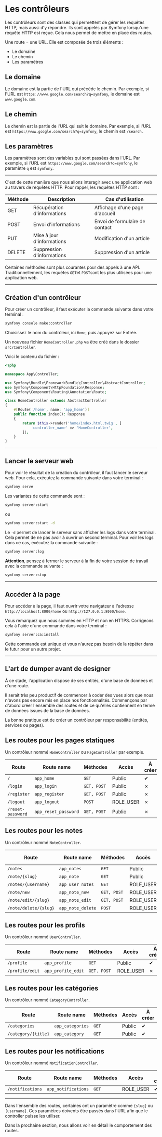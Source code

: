 # Les contrôleurs

Les contrôleurs sont des classes qui permettent de gérer les requêtes HTTP, mais aussi d'y répondre. Ils sont appelés par Symfony lorsqu'une requête HTTP est reçue. Cela nous permet de mettre en place des routes.

Une route = une URL. Elle est composée de trois éléments :

- Le domaine
- Le chemin
- Les paramètres

## Le domaine

Le domaine est la partie de l'URL qui précède le chemin. Par exemple, si l'URL est `https://www.google.com/search?q=symfony`, le domaine est `www.google.com`.

## Le chemin

Le chemin est la partie de l'URL qui suit le domaine. Par exemple, si l'URL est `https://www.google.com/search?q=symfony`, le chemin est `/search`.

## Les paramètres

Les paramètres sont des variables qui sont passées dans l'URL. Par exemple, si l'URL est `https://www.google.com/search?q=symfony`, le paramètre `q` est `symfony`.

---

C'est de cette manière que nous allons interagir avec une application web au travers de requêtes HTTP. Pour rappel, les requêtes HTTP sont :

| Méthode | Description | Cas d'utilisation |
| --- | --- | --- |
| GET | Récupération d'informations | Affichage d'une page d'accueil |
| POST | Envoi d'informations | Envoi de formulaire de contact |
| PUT | Mise à jour d'informations | Modification d'un article |
| DELETE | Suppression d'informations | Suppression d'un article |

Certaines méthodes sont plus courantes pour des appels à une API. Traditionnellement, les requêtes `GET`et `POST`sont les plus utilisées pour une application web.

---

## Création d'un contrôleur

Pour créer un contrôleur, il faut exécuter la commande suivante dans votre terminal :

```bash
symfony console make:controller
```
Choisissez le nom du contrôleur, ici `Home`, puis appuyez sur Entrée.

Un nouveau fichier `HomeController.php` va être créé dans le dossier `src/Controller`.

Voici le contenu du fichier :

```php
<?php

namespace App\Controller;

use Symfony\Bundle\FrameworkBundle\Controller\AbstractController;
use Symfony\Component\HttpFoundation\Response;
use Symfony\Component\Routing\Annotation\Route;

class HomeController extends AbstractController
{
    #[Route('/home', name: 'app_home')]
    public function index(): Response
    {
        return $this->render('home/index.html.twig', [
            'controller_name' => 'HomeController',
        ]);
    }
}
```

---

## Lancer le serveur web

Pour voir le résultat de la création du contrôleur, il faut lancer le serveur web. Pour cela, exécutez la commande suivante dans votre terminal :

```bash
symfony serve
```

Les variantes de cette commande sont :

```bash
symfony server:start
```

ou

```bash
symfony server:start -d
```

Le `-d` permet de lancer le serveur sans afficher les logs dans votre terminal. Cela permet de ne pas avoir à ouvrir un second terminal. Pour voir les logs dans ce cas, exécutez la commande suivante :

```bash
symfony server:log
```

**Attention**, pensez à fermer le serveur à la fin de votre session de travail avec la commande suivante :

```bash
symfony server:stop
```

---

## Accéder à la page

Pour accéder à la page, il faut ouvrir votre navigateur à l'adresse `http://localhost:8000/home` ou `http://127.0.0.1:8000/home`.

Vous remarquez que nous sommes en HTTP et non en HTTPS. Corrigeons cela à l'aide d'une commande dans votre terminal :

```bash
symfony server:ca:install
```

Cette commande est unique et vous n'aurez pas besoin de la répéter dans le futur pour un autre projet.

---

## L'art de dumper avant de designer

À ce stade, l'application dispose de ses entités, d'une base de données et d'une route.

Il serait très peu productif de commencer à coder des vues alors que nous n'avons pas encore mis en place nos fonctionnalités. Commençons par d'abord créer l'ensemble des routes et de ce qu'elles contiennent en terme de données issues de la base de données.

La bonne pratique est de créer un contrôleur par responsabilité (entités, services ou pages).

## Les routes pour les pages statiques

Un contrôleur nommé `HomeController` ou `PageController` par exemple.

| Route | Route name | Méthodes | Accès | À créer |
| --- | --- | --- | --- | --- |
| `/` | `app_home` | `GET` | Public | ✔ |
| `/login` | `app_login` | `GET, POST` | Public | ✗ |
| `/register` | `app_register` | `GET, POST` | Public | ✗ |
| `/logout` | `app_logout` | `POST` | ROLE_USER | ✗ |
| `/reset-password` | `app_reset_password` | `GET, POST` | Public | ✗ |

## Les routes pour les notes

Un contrôleur nommé `NoteController`.

| Route | Route name | Méthodes | Accès | À créer |
| --- | --- | --- | --- | --- |
| `/notes` | `app_notes` | `GET` | Public | ✔ |
| `/note/{slug}` | `app_note` | `GET` | Public | ✔ |
| `/notes/{username}` | `app_user_notes` | `GET` | ROLE_USER | ✗ |
| `/note/new` | `app_note_new` | `GET, POST` | ROLE_USER | ✗ |
| `/note/edit/{slug}` | `app_note_edit` | `GET, POST` | ROLE_USER | ✗ |
| `/note/delete/{slug}` | `app_note_delete` | `POST` | ROLE_USER | ✗ |

## Les routes pour les profils

Un contrôleur nommé `UserController`.

| Route | Route name | Méthodes | Accès | À créer |
| --- | --- | --- | --- | --- |
| `/profile` | `app_profile` | `GET` | Public | ✔ |
| `/profile/edit` | `app_profile_edit` | `GET, POST` | ROLE_USER | ✗ |

## Les routes pour les catégories

Un contrôleur nommé `CategoryController`.

| Route | Route name | Méthodes | Accès | À créer |
| --- | --- | --- | --- | --- |
| `/categories` | `app_categories` | `GET` | Public | ✔ |
| `/category/{title}` | `app_category` | `GET` | Public | ✔ |

## Les routes pour les notifications

Un contrôleur nommé `NotificationController`.

| Route | Route name | Méthodes | Accès | À créer |
| --- | --- | --- | --- | --- |
| `/notifications` | `app_notifications` | `GET` | ROLE_USER | ✔ |

---

Dans l'ensemble des routes, certaines ont un paramètre comme `{slug}` ou `{username}`. Ces paramètres doivents être passés dans l'URL afin que le controller puisse les utiliser.

Dans la prochaine section, nous allons voir en détail le comportement des routes.